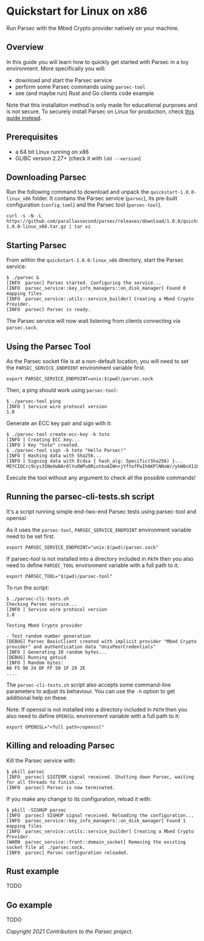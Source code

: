 # Quickstart for Linux on x86

Run Parsec with the Mbed Crypto provider natively on your machine.

## Overview

In this guide you will learn how to quickly get started with Parsec in a toy environment. More
specifically you will:

- download and start the Parsec service
- perform some Parsec commands using `parsec-tool`
- see (and maybe run) Rust and Go clients code example

Note that this installation method is only made for educational purposes and is not secure. To
securely install Parsec on Linux for production, check [this guide
instead](../parsec_service/install_parsec_linux.md).

## Prerequisites

- a 64 bit Linux running on x86
- GLIBC version 2.27+ (check it with `ldd --version`)

## Downloading Parsec

Run the following command to download and unpack the `quickstart-1.0.0-linux_x86` folder. It
contains the Parsec service (`parsec`), its pre-built configuration (`config.toml`) and the Parsec
tool (`parsec-tool`).

```
curl -s -N -L https://github.com/parallaxsecond/parsec/releases/download/1.0.0/quickstart-1.0.0-linux_x86.tar.gz | tar xz
```

## Starting Parsec

From within the `quickstart-1.0.0-linux_x86` directory, start the Parsec service:

```
$ ./parsec &
[INFO  parsec] Parsec started. Configuring the service...
[INFO  parsec_service::key_info_managers::on_disk_manager] Found 0 mapping files
[INFO  parsec_service::utils::service_builder] Creating a Mbed Crypto Provider.
[INFO  parsec] Parsec is ready.
```

The Parsec service will now wait listening from clients connecting via `parsec.sock`.

## Using the Parsec Tool

As the Parsec socket file is at a non-default location, you will need to set the
`PARSEC_SERVICE_ENDPOINT` environment variable first.

```
export PARSEC_SERVICE_ENDPOINT=unix:$(pwd)/parsec.sock
```

Then, a ping should work using `parsec-tool`:

```
$ ./parsec-tool ping
[INFO ] Service wire protocol version
1.0
```

Generate an ECC key pair and sign with it:

```
$ ./parsec-tool create-ecc-key -k toto
[INFO ] Creating ECC key...
[INFO ] Key "toto" created.
$ ./parsec-tool sign -k toto "Hello Parsec!"
[INFO ] Hashing data with Sha256...
[INFO ] Signing data with Ecdsa { hash_alg: Specific(Sha256) }...
MEYCIQCrc9cys35NeXwNAr8lYu8WPu0RiutkoAIWn+jYfYofPwIhAKPlNNsW//ykW8nX11KABNpWWYsNGNoZXt0yiGyBEtnb
```

Execute the tool without any argument to check all the possible commands!

## Running the parsec-cli-tests.sh script

It's a script running simple end-two-end Parsec tests using parsec-tool and openssl

As it uses the `parsec-tool`, `PARSEC_SERVICE_ENDPOINT` environment variable need to be set first.

```
export PARSEC_SERVICE_ENDPOINT="unix:$(pwd)/parsec.sock"
```

If parsec-tool is not installed into a directory included in `PATH` then you also need to define
`PARSEC_TOOL` environment variable with a full path to it:

```
export PARSEC_TOOL="$(pwd)/parsec-tool"
```

To run the script:

```
$ ./parsec-cli-tests.sh
Checking Parsec service...
[INFO ] Service wire protocol version
1.0

Testing Mbed Crypto provider

- Test random number generation
[DEBUG] Parsec BasicClient created with implicit provider "Mbed Crypto provider" and authentication data "UnixPeerCredentials"
[INFO ] Generating 10 random bytes...
[DEBUG] Running getuid
[INFO ] Random bytes:
A6 F5 90 24 DF FF 50 1F 29 2E
....
```

The `parsec-cli-tests.sh` script also accepts some command-line parameters to adjust its behaviour.
You can use the `-h` option to get additional help on these.

Note: If openssl is not installed into a directory included in `PATH` then you also need to define
`OPENSSL` environment variable with a full path to it:

```
export OPENSSL="<full path>/openssl"
```

## Killing and reloading Parsec

Kill the Parsec service with:

```
$ pkill parsec
[INFO  parsec] SIGTERM signal received. Shutting down Parsec, waiting for all threads to finish...
[INFO  parsec] Parsec is now terminated.
```

If you make any change to its configuration, reload it with:

```
$ pkill -SIGHUP parsec
[INFO  parsec] SIGHUP signal received. Reloading the configuration...
[INFO  parsec_service::key_info_managers::on_disk_manager] Found 1 mapping files
[INFO  parsec_service::utils::service_builder] Creating a Mbed Crypto Provider.
[WARN  parsec_service::front::domain_socket] Removing the existing socket file at ./parsec.sock.
[INFO  parsec] Parsec configuration reloaded.
```

## Rust example

TODO

## Go example

TODO

*Copyright 2021 Contributors to the Parsec project.*

